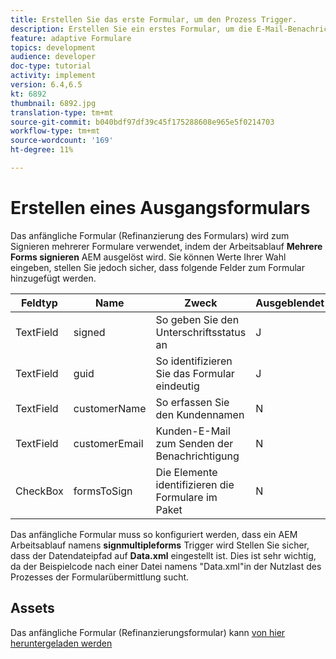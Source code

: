 ```yaml
---
title: Erstellen Sie das erste Formular, um den Prozess Trigger.
description: Erstellen Sie ein erstes Formular, um die E-Mail-Benachrichtigung an den Beginn des Signiervorgangs Trigger.
feature: adaptive Formulare
topics: development
audience: developer
doc-type: tutorial
activity: implement
version: 6.4,6.5
kt: 6892
thumbnail: 6892.jpg
translation-type: tm+mt
source-git-commit: b040bdf97df39c45f175288608e965e5f0214703
workflow-type: tm+mt
source-wordcount: '169'
ht-degree: 11%

---
```



# Erstellen eines Ausgangsformulars

Das anfängliche Formular (Refinanzierung des Formulars) wird zum Signieren mehrerer Formulare verwendet, indem der Arbeitsablauf **Mehrere Forms signieren** AEM ausgelöst wird. Sie können Werte Ihrer Wahl eingeben, stellen Sie jedoch sicher, dass folgende Felder zum Formular hinzugefügt werden.



| Feldtyp | Name | Zweck | Ausgeblendet  | Standardwert |
------------------------|---------------------------------------|--------------------|--------|-----------------
| TextField | signed | So geben Sie den Unterschriftsstatus an | J | N |
| TextField | guid | So identifizieren Sie das Formular eindeutig | J | 3889 |
| TextField | customerName | So erfassen Sie den Kundennamen | N |
| TextField | customerEmail | Kunden-E-Mail zum Senden der Benachrichtigung | N |
| CheckBox | formsToSign | Die Elemente identifizieren die Formulare im Paket | N |



Das anfängliche Formular muss so konfiguriert werden, dass ein AEM Arbeitsablauf namens **signmultipleforms** Trigger wird
Stellen Sie sicher, dass der Datendateipfad auf **Data.xml** eingestellt ist. Dies ist sehr wichtig, da der Beispielcode nach einer Datei namens &quot;Data.xml&quot;in der Nutzlast des Prozesses der Formularübermittlung sucht.

## Assets

Das anfängliche Formular (Refinanzierungsformular) kann [von hier heruntergeladen werden](assets/refinance-form.zip)






